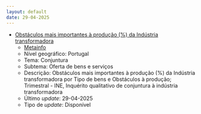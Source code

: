 ```yaml
---
layout: default
date: 29-04-2025
---
```

* [Obstáculos mais importantes à produção (%) da Indústria transformadora](https://www.ine.pt/xportal/xmain?xpid=INE&xpgid=ine_indicadores&indOcorrCod=0011152&contexto=bd&selTab=tab2)
  * [Metainfo](https://www.ine.pt/bddXplorer/htdocs/minfo.jsp?var_cd=0011152&lingua=PT)
  * Nível geográfico: Portugal
  * Tema: Conjuntura
  * Subtema: Oferta de bens e serviços
  * Descrição: Obstáculos mais importantes à produção (%) da Indústria transformadora por Tipo de bens e Obstáculos à produção; Trimestral - INE, Inquérito qualitativo de conjuntura à indústria transformadora
  * Último _update_: 29-04-2025
  * Tipo de _update_: Disponível

